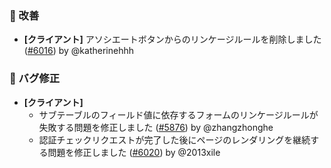 ### 🚀 改善

* **[クライアント]** アソシエートボタンからのリンケージルールを削除しました ([#6016](https://github.com/nocobase/nocobase/pull/6016)) by @katherinehhh

### 🐛 バグ修正

* **[クライアント]**
  * サブテーブルのフィールド値に依存するフォームのリンケージルールが失敗する問題を修正しました ([#5876](https://github.com/nocobase/nocobase/pull/5876)) by @zhangzhonghe
  * 認証チェックリクエストが完了した後にページのレンダリングを継続する問題を修正しました ([#6020](https://github.com/nocobase/nocobase/pull/6020)) by @2013xile
